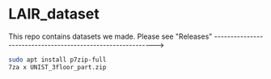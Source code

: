 # LAIR_dataset
This repo contains datasets we made. Please see "Releases" ------------------------------------------------------------>

```bash
sudo apt install p7zip-full
7za x UNIST_3floor_part.zip
```
